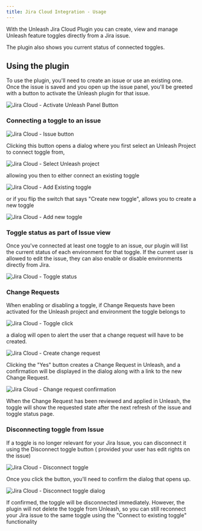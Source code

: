 ```yaml
---
title: Jira Cloud Integration - Usage
---
```


With the Unleash Jira Cloud Plugin you can create, view and manage Unleash feature toggles directly from a Jira issue.

The plugin also shows you current status of connected toggles.

## Using the plugin

To use the plugin, you'll need to create an issue or use an existing one. Once the issue is saved and you open up the issue panel, you'll be greeted with a button to activate the Unleash plugin for that issue.

![Jira Cloud - Activate Unleash Panel Button](/img/jira_cloud_activate_unleash_panel_button.png)

### Connecting a toggle to an issue

![Jira Cloud - Issue button](/img/jira_cloud_issue_button.png)

Clicking this button opens a dialog where you first select an Unleash Project to connect toggle from,

![Jira Cloud - Select Unleash project](/img/jira_cloud_select_project_expanded.png)

allowing you then to either connect an existing toggle

![Jira Cloud - Add Existing toggle](/img/jira_cloud_add_existing_toggle.png)

or if you flip the switch that says "Create new toggle", allows you to create a new toggle

![Jira Cloud - Add new toggle](/img/jira_cloud_add_new_toggle.png)

### Toggle status as part of Issue view

Once you've connected at least one toggle to an issue, our plugin will list the current status of each environment for
that toggle. If the current user is allowed to edit the issue, they can also enable or disable environments directly
from Jira.

![Jira Cloud - Toggle status](/img/jira_cloud_toggle_status.png)

### Change Requests

When enabling or disabling a toggle, if Change Requests have been activated for the Unleash project and environment the toggle belongs to

![Jira Cloud - Toggle click](/img/jira_cloud_change_request_clicked_toggle.png)

a dialog will open to alert the user that a change request will have to be created.

![Jira Cloud - Create change request](/img/jira_cloud_change_request_dialog.png)

Clicking the "Yes" button creates a 
Change Request in Unleash, and a confirmation will be displayed in the dialog along with a link to the new Change Request.

![Jira Cloud - Change request confirmation](/img/jira_cloud_change_request_confirmation.png)

When the Change Request has been reviewed and applied in Unleash, the toggle will show the requested state after the next refresh 
of the issue and toggle status page.


### Disconnecting toggle from Issue

If a toggle is no longer relevant for your Jira Issue, you can disconnect it using the Disconnect toggle button (
provided your user has edit rights on the issue)

![Jira Cloud - Disconnect toggle](/img/jira_cloud_disconnect_toggle.png)

Once you click the button, you'll need to confirm the dialog that opens up.

![Jira Cloud - Disconnect toggle dialog](/img/jira_cloud_disconnect_toggle_dialog.png)

If confirmed, the toggle will be disconnected immediately. However, the plugin will not delete the toggle from Unleash,
so you can still reconnect your Jira issue to the same toggle using the "Connect to existing toggle" functionality
